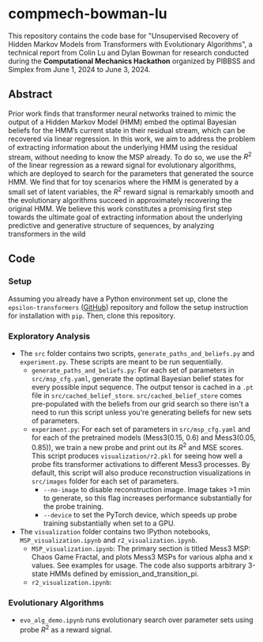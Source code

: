 # compmech-bowman-lu

This repository contains the code base for "Unsupervised Recovery of Hidden Markov Models from Transformers with Evolutionary Algorithms", a technical report from Colin Lu and Dylan Bowman for research conducted during the **Computational Mechanics Hackathon** organized by PIBBSS and Simplex from June 1, 2024 to June 3, 2024.

## Abstract

Prior work finds that transformer neural networks trained to mimic the output of a Hidden Markov Model (HMM) embed the optimal Bayesian beliefs for the HMM’s current state in their residual stream, which can be recovered via linear regression. In this work, we aim to address the problem of extracting information about the underlying HMM using the residual stream, without needing to know the MSP already. To do so, we use the $R^2$ of the linear regression as a reward signal for evolutionary algorithms, which are deployed to search for the parameters that generated the source HMM. We find that for toy scenarios where the HMM is generated by a small set of latent variables, the $R^2$ reward signal is remarkably smooth and the evolutionary algorithms succeed in approximately recovering the original HMM. We believe this work constitutes a promising first step towards the ultimate goal of extracting information about the underlying predictive and generative structure of sequences, by analyzing transformers in the wild

## Code

### Setup

Assuming you already have a Python environment set up, clone the `epsilon-transformers` ([GitHub](https://github.com/adamimos/epsilon-transformers)) repository and follow the setup instruction for installation with `pip`. Then, clone this repository.

### Exploratory Analysis

- The `src` folder contains two scripts, `generate_paths_and_beliefs.py` and `experiment.py`. These scripts are meant to be run sequentially.
    - `generate_paths_and_beliefs.py`: For each set of parameters in `src/msp_cfg.yaml`, generate the optimal Bayesian belief states for every possible input sequence. The output tensor is cached in a `.pt` file in `src/cached_belief_store`. `src/cached_belief_store` comes pre-populated with the beliefs from our grid search so there isn't a need to run this script unless you're generating beliefs for new sets of parameters. 
    - `experiment.py`: For each set of parameters in `src/msp_cfg.yaml` and for each of the pretrained models (Mess3(0.15, 0.6) and Mess3(0.05, 0.85)), we train a new probe and print out its $R^2$ and MSE scores. This script produces `visualization/r2.pkl` for seeing how well a probe fits transformer activations to different Mess3 processes. By default, this script will also produce reconstruction visualizations in `src/images` folder for each set of parameters.
        - `--no-image` to disable reconstruction image. Image takes >1 min to generate, so this flag increases performance substantially for the probe training.
        - `--device` to set the PyTorch device, which speeds up probe training substantially when set to a GPU.
- The `visualization` folder contains two IPython notebooks, `MSP_visualization.ipynb` and `r2_visualization.ipynb`.
    - `MSP_visualization.ipynb`: The primary section is titled Mess3 MSP: Chaos Game Fractal, and plots Mess3 MSPs for various alpha and x values. See examples for usage. The code also supports arbitrary 3-state HMMs defined by emission_and_transition_pi.
    - `r2_visualization.ipynb`: 

### Evolutionary Algorithms

- `evo_alg_demo.ipynb` runs evolutionary search over parameter sets using probe $R^2$ as a reward signal.